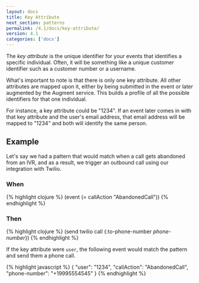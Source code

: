 ```yaml
---
layout: docs
title: Key Attribute
next_section: patterns
permalink: /4.1/docs/key-attribute/
version: 4.1
categories: ['docs']
---
```


The *key attribute* is the unique identifier for your events that identifies a specific individual. Often, it will be something like a unique customer identifier such as a customer number or a username.

What's important to note is that there is only one key attribute. All other attributes are mapped upon it, either by being submitted in the event or later augmented by the Augment service. This builds a profile of all the possible identifiers for that one individual.

For instance, a key attribute could be "1234". If an event later comes in
with that key attribute and the user's email address, that email address will be
mapped to "1234" and both will identify the same person.

## Example

Let's say we had a pattern that would match when a call gets abandoned from an
IVR, and as a result, we trigger an outbound call using our integration with Twilio.

### When
{% highlight clojure %}
(event (= callAction "AbandonedCall"))
{% endhighlight %}

### Then
{% highlight clojure %}
(send twilio call {:to-phone-number *phone-number*})
{% endhighlight %}

If the key attribute were `user`, the following event would match the pattern
and send them a phone call.

{% highlight javascript %}
{
  "user": "1234",
  "callAction": "AbandonedCall",
  "phone-number": "+19995554545"
}
{% endhighlight %}
